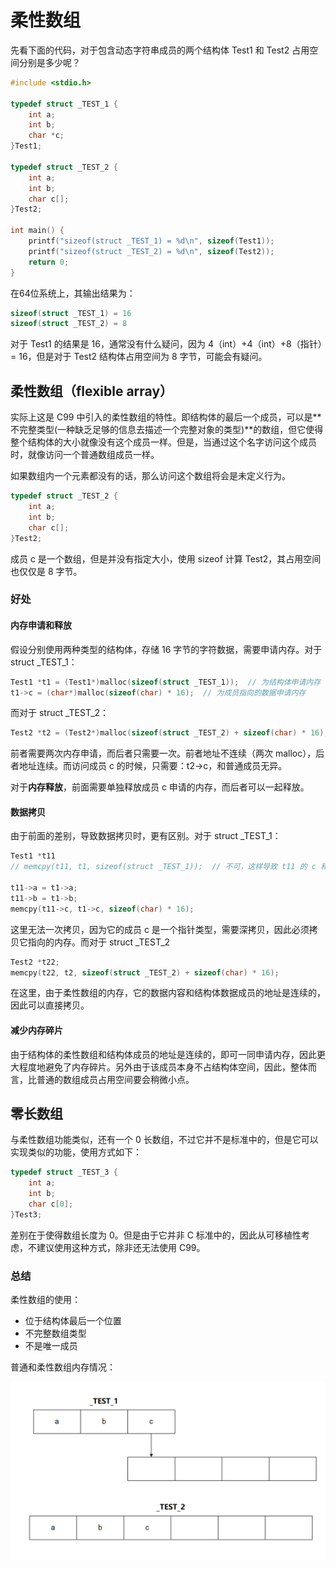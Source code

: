 # 柔性数组

先看下面的代码，对于包含动态字符串成员的两个结构体 Test1 和 Test2 占用空间分别是多少呢？

```c
#include <stdio.h>

typedef struct _TEST_1 {
	int a;
	int b;
	char *c;
}Test1;

typedef struct _TEST_2 {
	int a;
	int b;
	char c[];
}Test2;

int main() {
	printf("sizeof(struct _TEST_1) = %d\n", sizeof(Test1));
	printf("sizeof(struct _TEST_2) = %d\n", sizeof(Test2));
	return 0;
}
```

在64位系统上，其输出结果为：

```c
sizeof(struct _TEST_1) = 16
sizeof(struct _TEST_2) = 8
```

对于 Test1 的结果是 16，通常没有什么疑问，因为 4（int）+4（int）+8（指针）= 16，但是对于 Test2 结构体占用空间为 8 字节，可能会有疑问。

## 柔性数组（flexible array）

实际上这是 C99 中引入的柔性数组的特性。即结构体的最后一个成员，可以是**不完整类型(一种缺乏足够的信息去描述一个完整对象的类型)**的数组，但它使得整个结构体的大小就像没有这个成员一样。但是，当通过这个名字访问这个成员时，就像访问一个普通数组成员一样。

如果数组内一个元素都没有的话，那么访问这个数组将会是未定义行为。

```c
typedef struct _TEST_2 {
	int a;
	int b;
	char c[];
}Test2;
```

成员 c 是一个数组，但是并没有指定大小，使用 sizeof 计算 Test2，其占用空间也仅仅是 8 字节。

### 好处

#### 内存申请和释放

假设分别使用两种类型的结构体，存储 16 字节的字符数据，需要申请内存。对于 struct _TEST_1：

```c
Test1 *t1 = (Test1*)malloc(sizeof(struct _TEST_1));  // 为结构体申请内存
t1->c = (char*)malloc(sizeof(char) * 16);  // 为成员指向的数据申请内存
```

而对于 struct _TEST_2：

```c
Test2 *t2 = (Test2*)malloc(sizeof(struct _TEST_2) + sizeof(char) * 16);
```

前者需要两次内存申请，而后者只需要一次。前者地址不连续（两次 malloc），后者地址连续。而访问成员 c 的时候，只需要：t2->c，和普通成员无异。

对于**内存释放**，前面需要单独释放成员 c 申请的内存，而后者可以一起释放。

#### 数据拷贝

由于前面的差别，导致数据拷贝时，更有区别。对于 struct _TEST_1：

```c
Test1 *t11
// memcpy(t11, t1, sizeof(struct _TEST_1));  // 不可，这样导致 t11 的 c 和 t1 的 c 指向同一片内存区域。（浅拷贝）

t11->a = t1->a;
t11->b = t1->b;
memcpy(t11->c, t1->c, sizeof(char) * 16);
```

这里无法一次拷贝，因为它的成员 c 是一个指针类型，需要深拷贝，因此必须拷贝它指向的内存。而对于 struct _TEST_2

```c
Test2 *t22;
memcpy(t22, t2, sizeof(struct _TEST_2) + sizeof(char) * 16);
```

在这里，由于柔性数组的内存，它的数据内容和结构体数据成员的地址是连续的，因此可以直接拷贝。

#### 减少内存碎片

由于结构体的柔性数组和结构体成员的地址是连续的，即可一同申请内存，因此更大程度地避免了内存碎片。另外由于该成员本身不占结构体空间，因此，整体而言，比普通的数组成员占用空间要会稍微小点。

## 零长数组

与柔性数组功能类似，还有一个 0 长数组，不过它并不是标准中的，但是它可以实现类似的功能，使用方式如下：

```c
typedef struct _TEST_3 {
	int a;
	int b;
	char c[0];
}Test3;
```

差别在于使得数组长度为 0。但是由于它并非 C 标准中的，因此从可移植性考虑，不建议使用这种方式，除非还无法使用 C99。

### 总结

柔性数组的使用：

- 位于结构体最后一个位置
- 不完整数组类型
- 不是唯一成员

普通和柔性数组内存情况：

![img](Photo\柔性数组.png)

